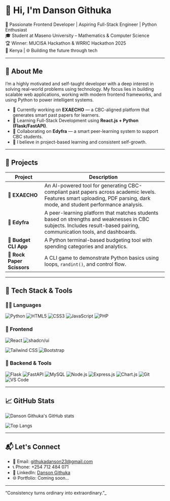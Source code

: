 # 👋 Hi, I'm Danson Githuka

🚀 Passionate Frontend Developer | Aspiring Full-Stack Engineer | Python Enthusiast  
🎓 Student at Maseno University – Mathematics & Computer Science  
🏆 Winner: MUCISA Hackathon & WRRIC Hackathon 2025  
📍 Kenya | 🌐 Building the future through tech

---

## 🧠 About Me

I’m a highly motivated and self-taught developer with a deep interest in solving real-world problems using technology. My focus lies in building scalable web applications, working with modern frontend frameworks, and using Python to power intelligent systems.

- 🔭 Currently working on **EXAECHO** — a CBC-aligned platform that generates smart past papers for learners.
- 🌱 Learning Full-Stack Development using **React.js + Python (Flask/FastAPI)**.
- 👯 Collaborating on **Edyfra** — a smart peer-learning system to support CBC students.
- 🧩 I believe in project-based learning and consistent self-growth.

---

## 💼 Projects

| Project      | Description |
|-------------|-------------|
| 🔹 **EXAECHO** | An AI-powered tool for generating CBC-compliant past papers across academic levels. Features smart uploading, PDF parsing, dark mode, and student performance analysis. |
| 🔹 **Edyfra** | A peer-learning platform that matches students based on strengths and weaknesses in CBC subjects. Includes result-based pairing, communication tools, and dashboards. |
| 🔹 **Budget CLI App** | A Python terminal-based budgeting tool with spending categories and analytics. |
| 🔹 **Rock Paper Scissors** | A CLI game to demonstrate Python basics using loops, `randint()`, and control flow. |

---

## 🧰 Tech Stack & Tools

### 👨‍💻 Languages
![Python](https://img.shields.io/badge/-Python-3776AB?style=flat-square&logo=python&logoColor=white)
![HTML5](https://img.shields.io/badge/-HTML5-E34F26?style=flat-square&logo=html5&logoColor=white)
![CSS3](https://img.shields.io/badge/-CSS3-1572B6?style=flat-square&logo=css3)
![JavaScript](https://img.shields.io/badge/-JavaScript-F7DF1E?style=flat-square&logo=javascript&logoColor=black)
![PHP](https://img.shields.io/badge/-PHP-777BB4?style=flat-square&logo=php&logoColor=white)

### 🚀 Frontend
![React](https://img.shields.io/badge/React-20232A?style=for-the-badge&logo=react&logoColor=61DAFB)
![shadcn/ui](https://img.shields.io/badge/shadcn/ui-%2311182f?style=for-the-badge&logo=vercel&logoColor=white)

![Tailwind CSS](https://img.shields.io/badge/-Tailwind%20CSS-38B2AC?style=flat-square&logo=tailwind-css)
![Bootstrap](https://img.shields.io/badge/-Bootstrap-563D7C?style=flat-square&logo=bootstrap)

### 🧠 Backend & Tools
![Flask](https://img.shields.io/badge/-Flask-000000?style=flat-square&logo=flask)
![FastAPI](https://img.shields.io/badge/-FastAPI-009688?style=flat-square&logo=fastapi)
![MySQL](https://img.shields.io/badge/-MySQL-4479A1?style=flat-square&logo=mysql)
![Node.js](https://img.shields.io/badge/Node.js-339933?style=for-the-badge&logo=nodedotjs&logoColor=white)
![Express.js](https://img.shields.io/badge/Express.js-404D59?style=for-the-badge&logo=express&logoColor=white)
![Chart.js](https://img.shields.io/badge/Chart.js-FF6384?style=for-the-badge&logo=chartdotjs&logoColor=white)
![Git](https://img.shields.io/badge/-Git-F05032?style=flat-square&logo=git)
![VS Code](https://img.shields.io/badge/-VS%20Code-007ACC?style=flat-square&logo=visual-studio-code)




---

## 📈 GitHub Stats

![Danson Githuka's GitHub stats](https://github-readme-stats.vercel.app/api?username=DanEinstein&show_icons=true&theme=tokyonight)

![Top Langs](https://github-readme-stats.vercel.app/api/top-langs/?username=DanEinstein&layout=compact&theme=tokyonight)

---

## 📬 Let's Connect

- 📧 Email: [githukadanson23@gmail.com](mailto:githukadanson23@gmail.com)  
- 📞 Phone: +254 712 484 071  
- 💼 LinkedIn: [Danson Githuka](https://linkedin.com/in/danson-githuka)  
- 🌐 Portfolio: Coming soon...

---

“Consistency turns ordinary into extraordinary.”_
